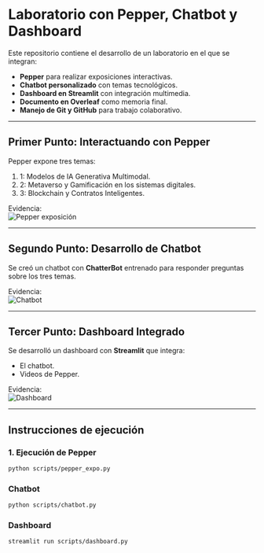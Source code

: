 # Laboratorio con Pepper, Chatbot y Dashboard

Este repositorio contiene el desarrollo de un laboratorio en el que se integran:
- **Pepper** para realizar exposiciones interactivas.
- **Chatbot personalizado** con temas tecnológicos.
- **Dashboard en Streamlit** con integración multimedia.
- **Documento en Overleaf** como memoria final.
- **Manejo de Git y GitHub** para trabajo colaborativo.

---

## Primer Punto: Interactuando con Pepper
Pepper expone tres temas:
1. 1: Modelos de IA Generativa Multimodal.  
2. 2: Metaverso y Gamificación en los sistemas digitales.  
3. 3: Blockchain y Contratos Inteligentes.  

Evidencia:  
![Pepper exposición](images/pepper_expo.png)

---

## Segundo Punto: Desarrollo de Chatbot
Se creó un chatbot con **ChatterBot** entrenado para responder preguntas sobre los tres temas.  

Evidencia:  
![Chatbot](images/chatbot.png)

---

## Tercer Punto: Dashboard Integrado
Se desarrolló un dashboard con **Streamlit** que integra:  
- El chatbot.  
- Videos de Pepper.  

Evidencia:  
![Dashboard](images/dashboard.png)

---

## Instrucciones de ejecución

### 1. Ejecución de Pepper
```bash
python scripts/pepper_expo.py
```
### Chatbot
```bash
python scripts/chatbot.py
````
### Dashboard
```bash
streamlit run scripts/dashboard.py
````


